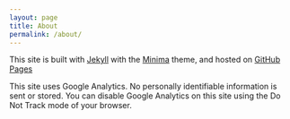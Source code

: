 ```yaml
---
layout: page
title: About
permalink: /about/
---
```


This site is built with [Jekyll](https://jekyllrb.com/) with the [Minima](https://github.com/jekyll/minima) theme, and hosted on [GitHub Pages](https://github.com/zhuowei/worthdoingbadly.com)

This site uses Google Analytics. No personally identifiable information is sent or stored. You can disable Google Analytics on this site using the Do Not Track mode of your browser.
